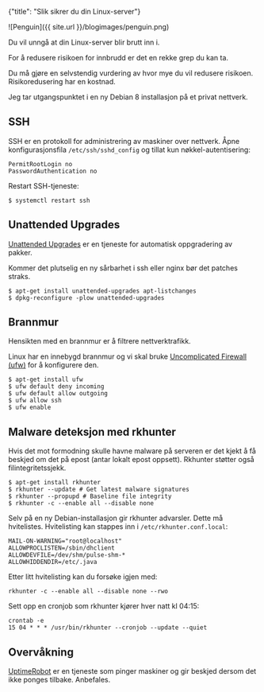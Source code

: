 {"title": "Slik sikrer du din Linux-server"}

![Penguin]({{ site.url }}/blogimages/penguin.png)

Du vil unngå at din Linux-server blir brutt inn i.

For å redusere risikoen for innbrudd er det
en rekke grep du kan ta.

Du må gjøre en selvstendig vurdering av hvor
mye du vil redusere risikoen. Risikoredusering har en kostnad.

Jeg tar utgangspunktet i en ny Debian 8 installasjon på
et privat nettverk.

## SSH

SSH er en protokoll for administrering av maskiner over nettverk.
Åpne konfigurasjonsfila `/etc/ssh/sshd_config` og tillat kun nøkkel-autentisering:

    PermitRootLogin no
    PasswordAuthentication no

Restart SSH-tjeneste:

    $ systemctl restart ssh

## Unattended Upgrades

[Unattended Upgrades](https://wiki.debian.org/UnattendedUpgrades)
er en tjeneste for automatisk oppgradering av pakker.

Kommer det plutselig en ny sårbarhet i ssh eller nginx bør det
patches straks.

    $ apt-get install unattended-upgrades apt-listchanges
    $ dpkg-reconfigure -plow unattended-upgrades

## Brannmur

Hensikten med en brannmur er å filtrere nettverktrafikk.

Linux har en innebygd brannmur og vi skal bruke
[Uncomplicated Firewall (ufw)](https://wiki.debian.org/Uncomplicated%20Firewall%20(ufw)) for å konfigurere den.

    $ apt-get install ufw
    $ ufw default deny incoming
    $ ufw default allow outgoing
    $ ufw allow ssh
    $ ufw enable

## Malware deteksjon med rkhunter

Hvis det mot formodning skulle havne malware på serveren er det kjekt å få
beskjed om det på epost (antar lokalt epost oppsett). Rkhunter støtter også filintegritetssjekk.

    $ apt-get install rkhunter
    $ rkhunter --update # Get latest malware signatures
    $ rkhunter --propupd # Baseline file integrity
    $ rkhunter -c --enable all --disable none

Selv på en ny Debian-installasjon gir rkhunter advarsler. Dette må hvitelistes.
Hvitelisting kan stappes inn i `/etc/rkhunter.conf.local`:

    MAIL-ON-WARNING="root@localhost"
    ALLOWPROCLISTEN=/sbin/dhclient
    ALLOWDEVFILE=/dev/shm/pulse-shm-*
    ALLOWHIDDENDIR=/etc/.java

Etter litt hvitelisting kan du forsøke igjen med:

    rkhunter -c --enable all --disable none --rwo

Sett opp en cronjob som rkhunter kjører hver natt kl 04:15:

    crontab -e
    15 04 * * * /usr/bin/rkhunter --cronjob --update --quiet

## Overvåkning

[UptimeRobot](http://uptimerobot.com/)
er en tjeneste som pinger maskiner og gir beskjed dersom det ikke
ponges tilbake. Anbefales.


